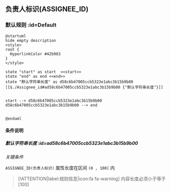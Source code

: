 ## 负责人标识(ASSIGNEE_ID) <!-- {docsify-ignore-all} -->

   

### 默认规则 :id=Default

```plantuml
@startuml
hide empty description
<style>
root {
  HyperlinkColor #42b983
}
</style>

state "start" as start  <<start>>
state "end" as end <<end>>
state "默认字符串长度" as d58c6b47005ccb5323e1abc3b15b9b00 [[$./Assignee_id#ad58c6b47005ccb5323e1abc3b15b9b00 {"默认字符串长度"}]]


start --> d58c6b47005ccb5323e1abc3b15b9b00 
d58c6b47005ccb5323e1abc3b15b9b00 --> end 


@enduml
```

#### 条件说明

##### 默认字符串长度 :id=ad58c6b47005ccb5323e1abc3b15b9b00


*关键条件*


`ASSIGNEE_ID(负责人标识)` 属性长度在区间 `(0 , 100]` 内

> [!ATTENTION|label:规则信息|icon:fa fa-warning]
> 内容长度必须小于等于[100]








